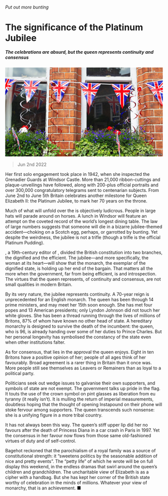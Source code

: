 ###### Put out more bunting

# The significance of the Platinum Jubilee 

##### The celebrations are absurd, but the queen represents continuity and consensus 

![image](images/20220604_LDP004.jpg) 

> Jun 2nd 2022 

Her first solo engagement took place in 1942, when she inspected the Grenadier Guards at Windsor Castle. More than 21,000 ribbon-cuttings and plaque-unveilings have followed, along with 200-plus official portraits and over 300,000 congratulatory telegrams sent to centenarian subjects. From June 2nd to June 5th Britain celebrates another milestone for Queen Elizabeth II: the Platinum Jubilee, to mark her 70 years on the throne.

Much of what will unfold over the  is objectively ludicrous. People in large hats will parade around on horses. A lunch in Windsor will feature an attempt on the coveted record of the world’s longest dining table. The law of large numbers suggests that someone will die in a bizarre jubilee-themed accident—choking on a Scotch egg, perhaps, or garrotted by bunting. Yet despite the weirdness, the jubilee is not a trifle (though a trifle is the official Platinum Pudding). 

, a 19th-century editor of , divided the British constitution into two branches, the dignified and the efficient. The jubilee—and more specifically, the woman at its heart—will show that the monarch, the exemplar of the dignified state, is holding up her end of the bargain. That matters all the more when the government, far from being efficient, is  and introspection. The virtues that the queen represents, of continuity and consensus, are not small qualities in modern Britain.

By its very nature, the jubilee represents continuity. A 70-year reign is unprecedented for an English monarch. The queen has been through 14 prime ministers, and may meet her 15th soon enough. She has met four popes and 13 American presidents; only Lyndon Johnson did not touch her white gloves. She has been a thread running through the lives of millions of Britons, 87% of whom have known no other head of state. A hereditary monarchy is designed to survive the death of the incumbent: the queen, who is 96, is already handing over some of her duties to Prince Charles. But her personal longevity has symbolised the constancy of the state even when other institutions falter.

As for consensus, that lies in the approval the queen enjoys. Eight in ten Britons have a positive opinion of her; people of all ages think of her favourably. Broad agreement is a rarer thing in Britain than it once was. More people still see themselves as Leavers or Remainers than as loyal to a political party. 

Politicians seek out wedge issues to galvanise their own supporters, and symbols of state are not exempt. The government talks up pride in the flag. It touts the use of the crown symbol on pint glasses as liberation from eu tyranny (it really isn’t). It is mulling the return of imperial measurements, doubtless hoping that the thought of opening Instapound on their phone will stoke fervour among supporters. The queen transcends such nonsense: she is a unifying figure in a more tribal country. 

It has not always been this way. The queen’s stiff upper lip did her no favours after the death of Princess Diana in a car crash in Paris in 1997. Yet the consensus in her favour now flows from those same old-fashioned virtues of duty and of self-control.

Bagehot reckoned that the parochialism of a royal family was a source of constitutional strength: it “sweetens politics by the seasonable addition of nice and pretty events”. The “petty life” of which he wrote will be on full display this weekend, in the endless dramas that swirl around the queen’s children and grandchildren. The uncharitable view of Elizabeth is as a cipher with a handbag. But she has kept her corner of the British state worthy of celebration in the minds of millions. Whatever your view of monarchy, that is an achievement. ■

